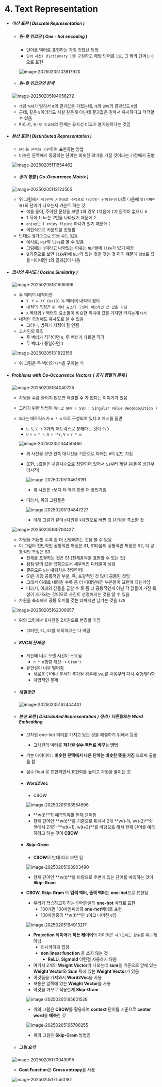 # 4. Text Representation

- ##### 이산 표현 ( Discrete Representation )

  - ##### 원-핫 인코딩 ( One - hot encoding )

    - 단어를 벡터로 표현하는 가장 간닪난 방법
    - `단어 사전( dictionary )`을 구성하고 해당 단어를 `1`로, 그 밖의 단어는 `0`으로 표현

    ![image-20250205103817920](https://raw.githubusercontent.com/Sungbae95/NLP/main/image/image-20250205103817920.png)

  - ##### 원-핫 인코딩의 한계

  ![image-20250205104058272](https://raw.githubusercontent.com/Sungbae95/NLP/main/image/image-20250205104058272.png)
  
  - `개`랑 `늑대`가 달라서 `0`의 결과값을 가졌는데, `개`와 `잉어`의 결과값도 `0`임
  - 근데, 같은 `0`이더라도 사실 같은게 아닌데 결과값은 같아서 유사하다고 착각할 수 있음
  - 따라서, `원-핫 인코딩`의 한계는 유사성 비교가 불가능하다는 것임



- ##### 분산 표현 ( Distiributed Representation )

  - `단어를 문맥에 기반`하여 표현하는 방법
  - 비슷한 문맥에서 등장하는 단어는 비슷한 의미를 가질 것이라는 가정에서 출발

  ![image-20250205111654462](https://raw.githubusercontent.com/Sungbae95/NLP/main/image/image-20250205111654462.png)

  - ##### 공기 행렬 ( Co-Occurrence Matrix )

  ![image-20250205113123565](https://raw.githubusercontent.com/Sungbae95/NLP/main/image/image-20250205113123565.png)

  - 위 그림에서 `행(왼쪽 기준으로 수직으로 내려가는 단어)단어` 바로 다음에 `열(수평단어)`의 단어가 나오는지 카운트 하는 것
    - 예를 들어, 주어진 문장을 보면 `I`의 경우 `I`다음에 `I`가 온적이 없으니 `0`
    - `I` 뒤에 `like`는 2번을 나타났기 때문에 `2`
    - `enjoy`는 `I enjoy flying` 하나가 있기 때문에 `1` 
    - 이런식으로 카운트를 진행함 
  - 반대로 `열`기준으로 잡을 수도 있음
    - 예시로, `NLP`와 `like`를 볼 수 있음
    - 그림에는 `1`이라고 나와있는 이유는 `NLP`앞에 `like`가 있기 때문
    - `열`기준으로 보면 `like`뒤에 `NLP`가 있는 것을 찾는 것 이기 떄문에 `행렬`로 값을 나타내면 `1`의 결과값이 나옴



- ##### 코사인 유사도 ( Cosine Similarity )

  ![image-20250205131609396](https://raw.githubusercontent.com/Sungbae95/NLP/main/image/image-20250205131609396.png)

  - 두 벡터의 내적이란
    - `XㆍY = XY Cos(θ)` 두 벡터의 내적의 정의
    - 내적의 특징은 `두 벡터 요소의 구성이 비슷하면 큰 값을 가짐`
    - `X` 벡터와 `Y` 벡터의 요소들이 비슷한 위치에 값을 가지면 커지는게 `내적`
  - 내적만 측정해도 유사도로 쓸 수 있음
    - 그러나, 범위가 지정이 잘 안됨
  - 코사인의 특징
    - 두 벡터가 직각이면 `0`, 두 벡터가 다르면 직각
    - 두 벡터가 동일하면 `1`

  ![image-20250205131822156](https://raw.githubusercontent.com/Sungbae95/NLP/main/image/image-20250205131822156.png)

  - 위 그림은 두 벡터의 `내적`을 구하는 식



- ##### Problems with Co-Occurrence Vectors ( 공기 행렬의 문제 )

  ![image-20250205134040725](https://raw.githubusercontent.com/Sungbae95/NLP/main/image/image-20250205134040725.png)

  - 차원을 수를 줄이지 않으면 해결할 수 가 없다는 이야기가 있음

  - 그러기 위한 방법이 `특이값 분해 ( SVD : Singular Value Decomposition )`

  - `X`라는 매트릭스가 `n * m` 으로 구성되어 있다고 예시를 들면

    - `U`, `S`, `V` -> 3개의 매트릭스로 분해하는 것이 `SVD`
    - `U` = `n * r`, `S` = `r*r`, `V` = `r * m`

    ![image-20250205134450466](https://raw.githubusercontent.com/Sungbae95/NLP/main/image/image-20250205134450466.png)

    - 위 사진을 보면 왼쪽 대각선을 기준으로 아래는 `0`의 값만 가짐

    - 또한, `S`값들은 내림차순으로 정렬되어 있어서 `S1`부터 제일 큼(왼쪽 상단부터시작)

      ![image-20250205134616191](https://raw.githubusercontent.com/Sungbae95/NLP/main/image/image-20250205134616191.png)

      - 위 사진은 `r`보다 더 작게 한번 더 줄인거임

    - 따라서, 위의 그림들은

      ![image-20250205134847227](https://raw.githubusercontent.com/Sungbae95/NLP/main/image/image-20250205134847227.png)

      - 아래 그림과 같이 `m`차원을 `k`차원으로 바뀐 것 (차원을 축소한 것

  ![image-20250205160700427](https://raw.githubusercontent.com/Sungbae95/NLP/main/image/image-20250205160700427.png)

  - 차원을 거듭할 수록 좀 더 선명해지는 것을 볼 수 있음
  - 이 그림의 전반적인 공통적인 특징은 S1, S1다음의 공통적인 특징은  S2, 더 공통적인 특징은  S3
    - 전체를 포괄하는 것은 S1 (전체윤곽을 표현할 수 있는 것)
    - 점점 밑의 값을 곱함으로서 세부적인 디테일이 생김
    - 결론으론 `S`는 내림차순 정렬인데
    - S1은 가장 공통적인 부분, 즉, 포괄적인 것 많이 공통된 것임
    - 그래서 아래로 내려갈 수록 좀 더 디테일해진 부분들이 표현이 되는거임
    - 따라서, 아래의 값들을 곱할 수 록 좀 더 공통적인게 아닌 각 값들이 가진 특성이 추가되는 것이므로 사진이 선명해지는 것을 알 수 있음
  - 차원을 축소해서 공통 의미를 갖는 데까지만 남기는 것을 `SVD`

  ![image-20250205162000657](https://raw.githubusercontent.com/Sungbae95/NLP/main/image/image-20250205162000657.png)

  - 위의 그림에서 8차원을 2차원으로 변경할 거임

    - 그러면, `S1`, `S2`를 제외하고는 다 버림

  - ##### SVC의 문제점

    - 계산에 너무 오랜 시간이 소요됨
      - `n * m`행렬 계산 -> `O(mn²)`
    - 유연성이 너무 떨어짐
      - 새로운 단어나 문서가 추가될 경우에 `SVD`를 처음부터 다시 수행해야함
      - 치명적인 문제

  - ##### 해결방안

    ![image-20250205162444401](https://raw.githubusercontent.com/Sungbae95/NLP/main/image/image-20250205162444401.png)

  - ##### 분산 표현 ( Distiributed Representation ) 정리 / 다른말로는 Word Embedding

    - 고차원 one-hot 벡터를 가지고 있는 것을 해결하기 위해서 등장

      - 고차원의 벡터를 **저차원 실수 벡터로 바꾸는 방법**

    - 기본 아이디어 : **비슷한 문맥에서 나온 단어는 비슷한 뜻을 가짐** 으로써 출발을 함

    - 실수 float 로 표현하면서 표현력을 높이고 차원을 줄이는 것

    - ##### Word2Vec

      - CBOW

      ![image-20250205163554696](https://raw.githubusercontent.com/Sungbae95/NLP/main/image/image-20250205163554696.png)

      - **w(t)**가 예측되야할 현재 단어임
      - 현재 단어인 **w(t)**를 기준으로 뒤에서 2개 **w(t-1), w(t-2)**와 앞에서 2개인 **w(t+1), w(t+2)**를 바탕으로 해서 현재 단어를 예측하려고 하는 것이 **CBOW**

    - ##### Skip-Gram

      - **CBOW**의 반대 라고 보면 됨

      ![image-20250205163903490](https://raw.githubusercontent.com/Sungbae95/NLP/main/image/image-20250205163903490.png)

      - 현재 단어인 **w(t)**를 바탕으로 주변에 있는 단어를 예측하는 것이 **Skip-Gram**

    - **CBOW, Skip-Gram** 의 **입력 벡터, 출력 벡터**는 **one-hot**으로 표현됨

      - 우리가 학습하고자 하는 단어만큼의 **one-hot** 벡터로 표현
        - 100개면 100차원짜리의 **one-hot**벡터로 표현
        - 100차원중의 **w(t)**만 `1`이고 나머진 `0`임

      ![image-20250205164913217](https://raw.githubusercontent.com/Sungbae95/NLP/main/image/image-20250205164913217.png)

      - **Projection 레이어**와 **히든 레이어**의 차이점은 `시그모이드 함수`를 주는게 아님
        - 리니어하게 맵핑
        - **non linear function** 을 쓰지 않는 것
          - **ReLU**, **Sigmoid** 이런걸 사용하지 않음
      - 여기서 2개의 **Weight Vector**가 나오는데  **sum**을 기준으로 앞에 있는  **Weight Vector**와 **Sum** 뒤에 있는  **Weight Vector**가 있음
      - 이것들을 가져와서 **Word2Vec**을 사용
      - 보통은 앞쪽에 있는  **Weight Vector**을 사용
      - 이것을 거꾸로 적용한게 **Skip-Gram**

      ![image-20250205165601528](https://raw.githubusercontent.com/Sungbae95/NLP/main/image/image-20250205165601528.png)

      - 위의 그림은 **CBOW**를 활용하여 **context** 단어를 기준으로 **center word**를 **예측**한 것

      ![image-20250205165700255](https://raw.githubusercontent.com/Sungbae95/NLP/main/image/image-20250205165700255.png)

      - 위의 그림은 **Skip-Gram** 방법임

  - ##### 그림 요약

  ![image-20250205170043095](https://raw.githubusercontent.com/Sungbae95/NLP/main/image/image-20250205170043095.png)

  - **Cost Function**은 **Cross entropy**를 사용
  
  ![image-20250205171550187](https://raw.githubusercontent.com/Sungbae95/NLP/main/image/image-20250205171550187.png)
  
  

